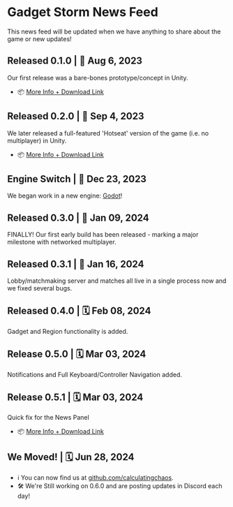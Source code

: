 # Gadget Storm News Feed

This news feed will be updated when we have anything to share about the game or new updates!

## Released 0.1.0 | 📆 Aug 6, 2023

Our first release was a bare-bones prototype/concept in Unity.

- 📦 [More Info + Download Link](https://github.com/orgs/crystal-expedition/discussions/3)

## Released 0.2.0 | 📆 Sep 4, 2023

We later released a full-featured 'Hotseat' version of the game (i.e. no multiplayer) in Unity.

- 📦 [More Info + Download Link](https://github.com/orgs/crystal-expedition/discussions/5)

## Engine Switch | 📆 Dec 23, 2023

We began work in a new engine: [Godot](https://godotengine.org/)!

## Released 0.3.0 | 📆 Jan 09, 2024

FINALLY! Our first early build has been released - marking a major milestone with networked multiplayer.

## Released 0.3.1 | 📆 Jan 16, 2024

Lobby/matchmaking server and matches all live in a single process now and we fixed several bugs.

## Released 0.4.0 | 🗓️ Feb 08, 2024

Gadget and Region functionality is added.

## Release 0.5.0 | 🗓️ Mar 03, 2024

Notifications and Full Keyboard/Controller Navigation added.

## Release 0.5.1 | 🗓️ Mar 03, 2024

Quick fix for the News Panel

- 📦 [More Info + Download Link](https://github.com/orgs/crystal-expedition/discussions/7)

## We Moved! | 🗓️ Jun 28, 2024

- ℹ️ You can now find us at [github.com/calculatingchaos](https://github.com/calculatingchaos).
- 🛠️ We're Still working on 0.6.0 and are posting updates in Discord each day!
